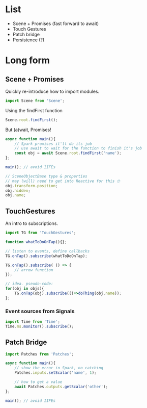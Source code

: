# List
- Scene + Promises (fast forward to await)
- Touch Gestures
- Patch bridge
- Persistence (?)

# Long form
## Scene + Promises

Quickly re-introduce how to import modules.

```ts
import Scene from 'Scene';
```

Using the findFirst function

```ts
Scene.root.findFirst();
```

But (a)wait, Promises!

```ts
async function main(){
    // Spark promises it'll do its job
    // use await to wait for the function to finish it's job
    const obj = await Scene.root.findFirst('name');
};

main(); // avoid IIFEs
```

```ts
// SceneObjectBase type & properties
// may (will) need to get into Reactive for this 🙄
obj.transform.position;
obj.hidden;
obj.name;
```

## TouchGestures
An intro to subscriptions.

```ts
import TG from 'TouchGestures';

function whatToDoOnTap(){};

// listen to events, define callbacks
TG.onTap().subscribe(whatToDoOnTap);

TG.onTap().subscribe( () => {
    // arrow function
});
```

```ts
// idea. pseudo-code:
for(obj in objs){
    TG.onTap(obj).subscribe(()=>doThing(obj.name));
};
```
### Event sources from Signals

```ts
import Time from 'Time';
Time.ms.monitor().subscribe();
```

## Patch Bridge

```ts
import Patches from 'Patches';

async function main(){
    // show the error in Spark, no catching
    Patches.inputs.setScalar('name', 1);

    // how to get a value
    await Patches.outputs.getScalar('other');
};

main(); // avoid IIFEs
```